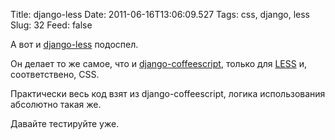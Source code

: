 Title: django-less
Date: 2011-06-16T13:06:09.527
Tags: css, django, less
Slug: 32
Feed: false

<p>А вот и <a href="http://pypi.python.org/pypi/django-less/">django-less</a> подоспел.</p>
<p>Он делает то же самое, что и <a href="http://pypi.python.org/pypi/django-coffeescript/">django-coffeescript</a>, только для <a href="http://lesscss.org/">LESS</a> и, соответствено, CSS.</p>
<p>Практически весь код взят из django-coffeescript, логика использования абсолютно такая же.</p>
<p>Давайте тестируйте уже.</p>
